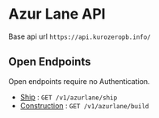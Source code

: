 # Azur Lane API

Base api url `https://api.kurozeropb.info/`

## Open Endpoints

Open endpoints require no Authentication.

* [Ship](ship/get.md) : `GET /v1/azurlane/ship`
* [Construction](construction/get.md) : `GET /v1/azurlane/build`
